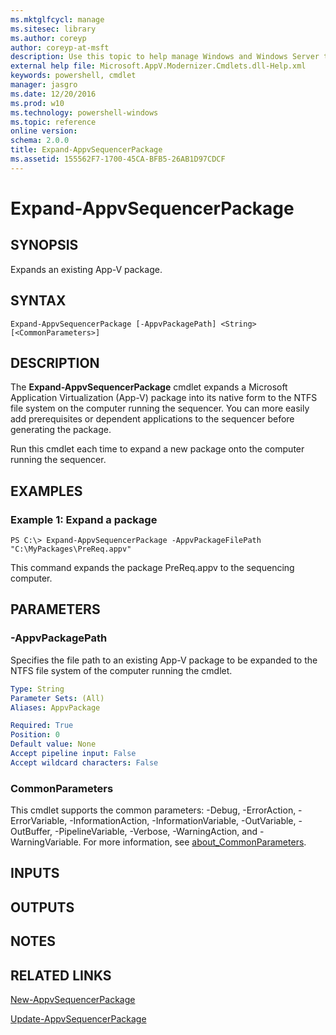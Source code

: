 ```yaml
---
ms.mktglfcycl: manage
ms.sitesec: library
ms.author: coreyp
author: coreyp-at-msft
description: Use this topic to help manage Windows and Windows Server technologies with Windows PowerShell.
external help file: Microsoft.AppV.Modernizer.Cmdlets.dll-Help.xml
keywords: powershell, cmdlet
manager: jasgro
ms.date: 12/20/2016
ms.prod: w10
ms.technology: powershell-windows
ms.topic: reference
online version: 
schema: 2.0.0
title: Expand-AppvSequencerPackage
ms.assetid: 155562F7-1700-45CA-BFB5-26AB1D97CDCF
---
```


# Expand-AppvSequencerPackage

## SYNOPSIS
Expands an existing App-V package.

## SYNTAX

```
Expand-AppvSequencerPackage [-AppvPackagePath] <String> [<CommonParameters>]
```

## DESCRIPTION
The **Expand-AppvSequencerPackage** cmdlet expands a Microsoft Application Virtualization (App-V) package into its native form to the NTFS file system on the computer running the sequencer.
You can more easily add prerequisites or dependent applications to the sequencer before generating the package.

Run this cmdlet each time to expand a new package onto the computer running the sequencer.

## EXAMPLES

### Example 1: Expand a package
```
PS C:\> Expand-AppvSequencerPackage -AppvPackageFilePath "C:\MyPackages\PreReq.appv"
```

This command expands the package PreReq.appv to the sequencing computer.

## PARAMETERS

### -AppvPackagePath
Specifies the file path to an existing App-V package to be expanded to the NTFS file system of the computer running the cmdlet.

```yaml
Type: String
Parameter Sets: (All)
Aliases: AppvPackage

Required: True
Position: 0
Default value: None
Accept pipeline input: False
Accept wildcard characters: False
```

### CommonParameters
This cmdlet supports the common parameters: -Debug, -ErrorAction, -ErrorVariable, -InformationAction, -InformationVariable, -OutVariable, -OutBuffer, -PipelineVariable, -Verbose, -WarningAction, and -WarningVariable. For more information, see [about_CommonParameters](http://go.microsoft.com/fwlink/?LinkID=113216).

## INPUTS

## OUTPUTS

## NOTES

## RELATED LINKS

[New-AppvSequencerPackage](./New-AppvSequencerPackage.md)

[Update-AppvSequencerPackage](./Update-AppvSequencerPackage.md)

